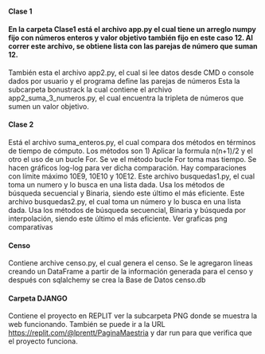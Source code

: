 #### Clase 1
#### En la carpeta Clase1 está el archivo app.py el cual tiene un arreglo numpy fijo con números enteros y valor objetivo también fijo en este caso 12.  Al correr este archivo, se obtiene lista con las parejas de número que suman 12.
También esta el archivo app2.py, el cual si lee datos desde CMD o console dados por usuario y el programa define las parejas de números
Esta la subcarpeta bonustrack la cual contiene el archivo app2_suma_3_numeros.py, el cual encuentra la tripleta de números que sumen un valor objetivo.
#### Clase 2
Está el archivo suma_enteros.py, el cual compara dos métodos en términos de tiempo de cómputo.  Los métodos son 1) Aplicar la formula n(n+1)/2 y el otro el uso de un bucle For.  Se ve el método bucle For toma mas tiempo.  Se hacen gráficos log-log para ver dicha comparación.  Hay comparaciones con límite máximo 10E9, 10E10 y 10E12.
Este archivo busquedas1.py, el cual toma un numero y lo busca en una lista dada.  Usa los métodos de búsqueda secuencial y Binaria, siendo este último el más eficiente.
Este archivo busquedas2.py, el cual toma un número y lo busca en una lista dada.  Usa los métodos de búsqueda secuencial, Binaria y búsqueda por interpolación, siendo este último el más eficiente.  Ver graficas png comparativas
 #### Censo
Contiene archive censo.py, el cual genera el censo. Se le agregaron líneas creando un DataFrame a partir de la información generada para el censo y después con sqlalchemy se crea la Base de Datos censo.db
#### Carpeta DJANGO

Contiene el proyecto en REPLIT ver la subcarpeta PNG donde se muestra la web funcionando.
También se puede ir a la URL https://replit.com/@lprentt/PaginaMaestria y dar run para que verifica que el proyecto funciona.




